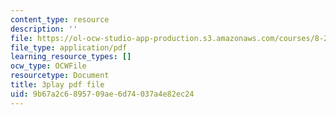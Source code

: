 ```yaml
---
content_type: resource
description: ''
file: https://ol-ocw-studio-app-production.s3.amazonaws.com/courses/8-286-the-early-universe-fall-2013/9b67a2c6895709ae6d74037a4e82ec24_wuPEmfon9lg.pdf
file_type: application/pdf
learning_resource_types: []
ocw_type: OCWFile
resourcetype: Document
title: 3play pdf file
uid: 9b67a2c6-8957-09ae-6d74-037a4e82ec24
---
```

